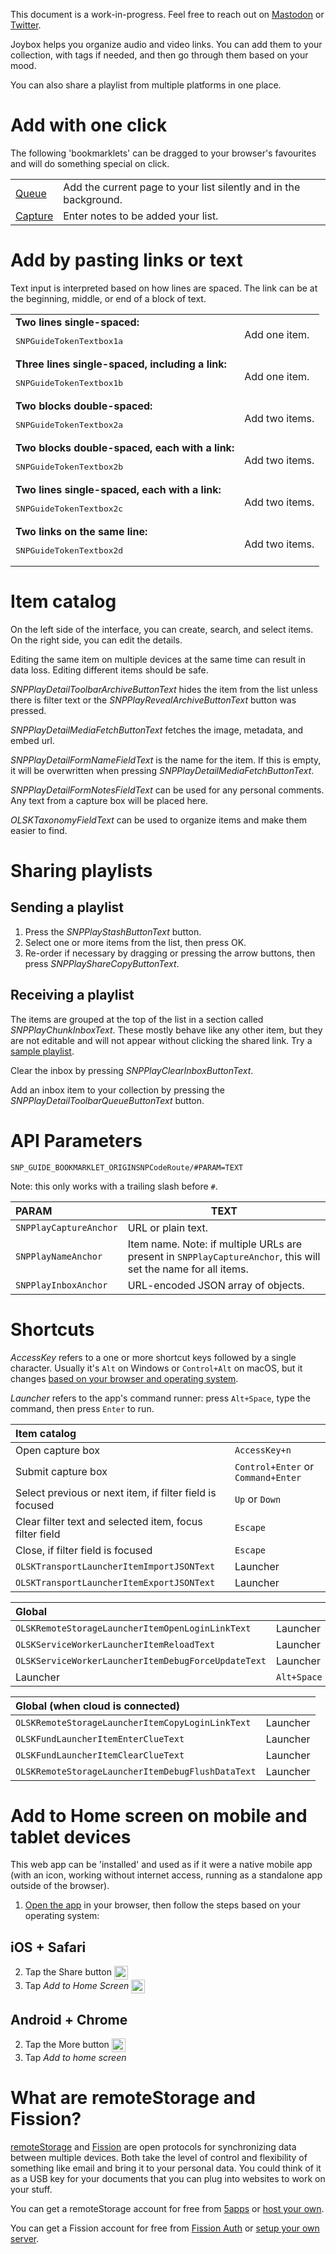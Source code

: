 <div class="OLSKDecorNotice">

This document is a work-in-progress. Feel free to reach out on [Mastodon](https://mastodon.online/@rosano) or [Twitter](https://twitter.com/rosano).

</div>


Joybox helps you organize audio and video links. You can add them to your collection, with tags if needed, and then go through them based on your mood.

You can also share a playlist from multiple platforms in one place.

# Add with one click

The following 'bookmarklets' can be dragged to your browser's favourites and will do something special on click.

|||
:--- | ---
| <a class="SNPGuideBookmarklet" href="javascript:i=document.querySelector('[property=%22og:image%22]');void(t=open('SNP_GUIDE_BOOKMARKLET_ORIGINSNPCodeRoute/#SNPPlayCaptureAnchor='+encodeURIComponent(location.href)+'&SNPPlayNameAnchor='+encodeURIComponent(document.title)+(!i?'':'&SNPPlayImageAnchor='+encodeURIComponent(i.getAttribute('content'))),'Joybox','toolbar=no,width=100,height=100'));t.blur();">Queue</a> | Add the current page to your list silently and in the background. |
| <a class="SNPGuideBookmarklet" href="javascript:void(t=open('SNP_GUIDE_BOOKMARKLET_ORIGINSNPCodeRoute/#SNPPlayCaptureAnchor='+encodeURIComponent(window.prompt().split(/\s/).join('%20')),'Joybox','toolbar=no,width=100,height=100'));t.blur();">Capture</a> | Enter notes to be added your list. |

# Add by pasting links or text

Text input is interpreted based on how lines are spaced. The link can be at the beginning, middle, or end of a block of text.

|||
:--- | ---
| **Two lines single-spaced:**<br><pre>SNPGuideTokenTextbox1a</pre> | Add one item. |
| **Three lines single-spaced, including a link:**<br><pre>SNPGuideTokenTextbox1b</pre> | Add one item. |
| **Two blocks double-spaced:**<br><pre>SNPGuideTokenTextbox2a</pre> | Add two items. |
| **Two blocks double-spaced, each with a link:**<br><pre>SNPGuideTokenTextbox2b</pre> | Add two items. |
| **Two lines single-spaced, each with a link:**<br><pre>SNPGuideTokenTextbox2c</pre> | Add two items. |
| **Two links on the same line:**<br><pre>SNPGuideTokenTextbox2d</pre> | Add two items. |

# Item catalog

On the left side of the interface, you can create, search, and select items. On the right side, you can edit the details.

<div class="OLSKDecorNotice">

Editing the same item on multiple devices at the same time can result in data loss. Editing different items should be safe.

</div>

*SNPPlayDetailToolbarArchiveButtonText* hides the item from the list unless there is filter text or the *SNPPlayRevealArchiveButtonText* button was pressed.

*SNPPlayDetailMediaFetchButtonText* fetches the image, metadata, and embed url.

*SNPPlayDetailFormNameFieldText* is the name for the item. If this is empty, it will be overwritten when pressing *SNPPlayDetailMediaFetchButtonText*.

*SNPPlayDetailFormNotesFieldText* can be used for any personal comments. Any text from a capture box will be placed here.

*OLSKTaxonomyFieldText* can be used to organize items and make them easier to find.

# Sharing playlists

## Sending a playlist

1. Press the *SNPPlayStashButtonText* button.
2. Select one or more items from the list, then press OK.
3. Re-order if necessary by dragging or pressing the arrow buttons, then press *SNPPlayShareCopyButtonText*.

## Receiving a playlist

The items are grouped at the top of the list in a section called *SNPPlayChunkInboxText*. These mostly behave like any other item, but they are not editable and will not appear without clicking the shared link. Try a [sample playlist](https://go.rosano.ca/joybox-sample-playlist).

Clear the inbox by pressing *SNPPlayClearInboxButtonText*.

Add an inbox item to your collection by pressing the *SNPPlayDetailToolbarQueueButtonText* button.

# API Parameters

`SNP_GUIDE_BOOKMARKLET_ORIGINSNPCodeRoute/#PARAM=TEXT`

<div class="OLSKDecorNotice">

Note: this only works with a trailing slash before `#`.

</div>

| PARAM | TEXT |
:--- | ---
| `SNPPlayCaptureAnchor` | URL or plain text. |
| `SNPPlayNameAnchor` | Item name. Note: if multiple URLs are present in `SNPPlayCaptureAnchor`, this will set the name for all items. |
| `SNPPlayInboxAnchor` | URL-encoded JSON array of objects. |

# Shortcuts

<div class="OLSKDecorNotice">

*AccessKey* refers to a one or more shortcut keys followed by a single character. Usually it's `Alt` on Windows or `Control+Alt` on macOS, but it changes [based on your browser and operating system](https://www.w3schools.com/tags/att_global_accesskey.asp#table2).

*Launcher* refers to the app's command runner: press `Alt+Space`, type the command, then press `Enter` to run.

</div>

| Item catalog ||
:--- | ---
| Open capture box | `AccessKey+n` |
| Submit capture box | `Control+Enter` or `Command+Enter` |
| Select previous or next item, if filter field is focused | `Up` or `Down` |
| Clear filter text and selected item, focus filter field | `Escape` |
| Close, if filter field is focused | `Escape` |
| `OLSKTransportLauncherItemImportJSONText` | Launcher |
| `OLSKTransportLauncherItemExportJSONText` | Launcher |

| Global ||
:--- | ---
| `OLSKRemoteStorageLauncherItemOpenLoginLinkText` | Launcher |
| `OLSKServiceWorkerLauncherItemReloadText` | Launcher |
| `OLSKServiceWorkerLauncherItemDebugForceUpdateText` | Launcher |
| Launcher | `Alt+Space` |

| Global (when cloud is connected) ||
:--- | ---
| `OLSKRemoteStorageLauncherItemCopyLoginLinkText` | Launcher |
| `OLSKFundLauncherItemEnterClueText` | Launcher |
| `OLSKFundLauncherItemClearClueText` | Launcher |
| `OLSKRemoteStorageLauncherItemDebugFlushDataText` | Launcher |

# Add to Home screen on mobile and tablet devices

This web app can be 'installed' and used as if it were a native mobile app (with an icon, working without internet access, running as a standalone app outside of the browser).

1. [Open the app](SNPCodeRoute) in your browser, then follow the steps based on your operating system:

## iOS + Safari
2. Tap the Share button <img height="22" valign="middle" alt="Share button icon" src="/_shared/__external/OLSKUIAssets/_OLSKSharediOSShare.svg" />
3. Tap *Add to Home Screen* <img height="22" valign="middle" alt="Add to Home Screen icon" src="/_shared/__external/OLSKUIAssets/_OLSKSharediOSA2HS.svg">

## Android + Chrome
2. Tap the More button <img height="22" valign="middle" alt="More button icon" src="/_shared/__external/OLSKUIAssets/_OLSKSharedAndroidMore.svg" />
3. Tap *Add to home screen*

# What are remoteStorage and Fission?

[remoteStorage](https://remotestorage.io) and [Fission](https://fission.codes) are open protocols for synchronizing data between multiple devices. Both take the level of control and flexibility of something like email and bring it to your personal data. You could think of it as a USB key for your documents that you can plug into websites to work on your stuff.

You can get a remoteStorage account for free from [5apps](https://5apps.com/storage/) or [host your own](https://remotestorage.io/servers).

You can get a Fission account for free from [Fission Auth](https://auth.fission.codes) or [setup your own server](https://github.com/fission/fission).
